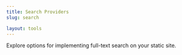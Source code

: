 ```yaml
---
title: Search Providers
slug: search

layout: tools
---
```


Explore options for implementing full-text search on your static site.

